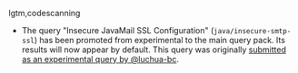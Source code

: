 lgtm,codescanning
* The query "Insecure JavaMail SSL Configuration" (`java/insecure-smtp-ssl`) has been promoted from experimental to the main query pack. Its results will now appear by default. This query was originally [submitted as an experimental query by @luchua-bc](https://github.com/github/codeql/pull/3491).
